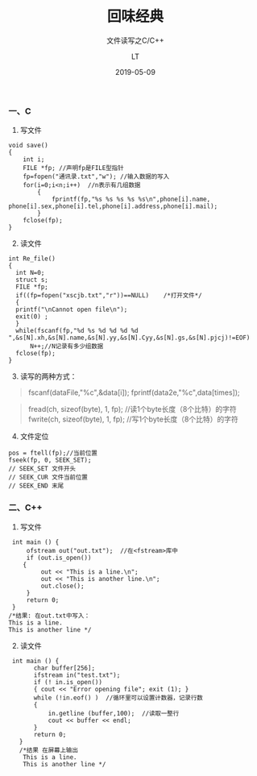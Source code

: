 ﻿---
layout:     post
title:      回味经典
subtitle:   文件读写之C/C++
date:       2019-05-09
author:     LT
header-img: 
catalog: true
tags:
    - 实践篇
    - C++
---



### 一、C
1. 写文件
```
void save()
{
    int i;
    FILE *fp; //声明fp是FILE型指针
    fp=fopen("通讯录.txt","w"); //输入数据的写入
    for(i=0;i<n;i++)  //n表示有几组数据
        {
            fprintf(fp,"%s %s %s %s %s\n",phone[i].name, phone[i].sex,phone[i].tel,phone[i].address,phone[i].mail);
        }
    fclose(fp);
}
```
2. 读文件
```
int Re_file()
{
  int N=0;
  struct s;
  FILE *fp;
  if((fp=fopen("xscjb.txt","r"))==NULL)    /*打开文件*/
  {
  printf("\nCannot open file\n");
  exit(0) ;
  }
  while(fscanf(fp,"%d %s %d %d %d %d ",&s[N].xh,&s[N].name,&s[N].yy,&s[N].Cyy,&s[N].gs,&s[N].pjcj)!=EOF)
	  N++;//N记录有多少组数据
  fclose(fp);
}
```
3. 读写的两种方式：
>fscanf(dataFile,"%c",&data[i]);
fprintf(data2e,"%c",data[times]);

>fread(ch, sizeof(byte), 1, fp); //读1个byte长度（8个比特）的字符
fwrite(ch, sizeof(byte), 1, fp); //写1个byte长度（8个比特）的字符

4. 文件定位
```
pos = ftell(fp);//当前位置
fseek(fp, 0, SEEK_SET);
// SEEK_SET 文件开头
// SEEK_CUR 文件当前位置
// SEEK_END 末尾
```

### 二、C++
1. 写文件
```
 int main () {  
     ofstream out("out.txt");  //在<fstream>库中
     if (out.is_open())   
    {  
         out << "This is a line.\n";  
         out << "This is another line.\n";  
         out.close();  
     }  
     return 0;  
 }  
/*结果: 在out.txt中写入：  
This is a line.  
This is another line */
```

2. 读文件
```
 int main () {  
       char buffer[256];  
       ifstream in("test.txt");  
       if (! in.is_open())  
       { cout << "Error opening file"; exit (1); }  
       while (!in.eof() )  //循环里可以设置计数器，记录行数
       {  
           in.getline (buffer,100);  //读取一整行
           cout << buffer << endl;  
       }  
       return 0;  
   }  
   /*结果 在屏幕上输出  
    This is a line.  
    This is another line */   
```
